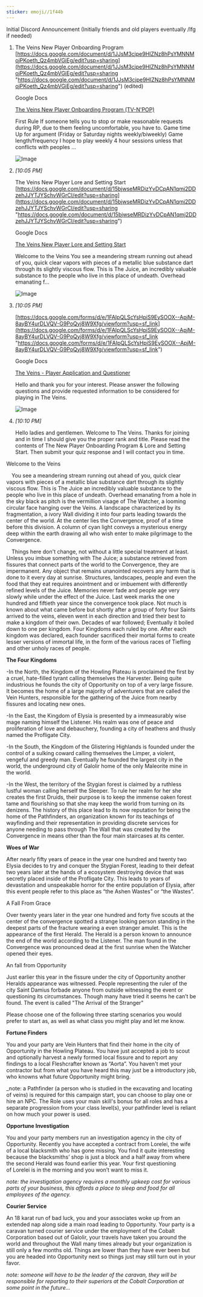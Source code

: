 ```yaml
---
sticker: emoji//1f44b
---
```


Initial Discord Announcement (Initially friends and old players eventually /lfg if needed)
1. The Veins New Player Onboarding Program [https://docs.google.com/document/d/1JJsM3cjpe9HIZNz8hPsYMNNMojPKoeth_Qz4mbVGiEg/edit?usp=sharing](https://docs.google.com/document/d/1JJsM3cjpe9HIZNz8hPsYMNNMojPKoeth_Qz4mbVGiEg/edit?usp=sharing "https://docs.google.com/document/d/1JJsM3cjpe9HIZNz8hPsYMNNMojPKoeth_Qz4mbVGiEg/edit?usp=sharing") (edited)
    
    Google Docs
    
    [The Veins New Player Onboarding Program (TV-N'POP)](https://docs.google.com/document/d/1JJsM3cjpe9HIZNz8hPsYMNNMojPKoeth_Qz4mbVGiEg/edit?usp=sharing)
    
    First Rule If someone tells you to stop or make reasonable requests during RP, due to them feeling uncomfortable, you have to. Game time Up for argument (Friday or Saturday nights weekly/biweekly) Game length/frequency I hope to play weekly 4 hour sessions unless that conflicts with peoples ...
    
    [](https://lh7-us.googleusercontent.com/docs/AHkbwyIdt1h3tjJFXfEvtK6Jb-lmIhayxazY53B56G7qI2D6oMr4qUI_3JLEqzd-ihkaw38AhwV9CxHZVbar3u3SlHNsAV8qxHsfUl9OmXEnPoQ5x1ISiPI=w1200-h630-p)
    
    ![Image](https://images-ext-1.discordapp.net/external/MqpfoJCBXQeko28q4WnWHfOx8phTcyoc_Yirka47j7E/https/lh7-us.googleusercontent.com/docs/AHkbwyIdt1h3tjJFXfEvtK6Jb-lmIhayxazY53B56G7qI2D6oMr4qUI_3JLEqzd-ihkaw38AhwV9CxHZVbar3u3SlHNsAV8qxHsfUl9OmXEnPoQ5x1ISiPI%3Dw1200-h630-p?format=webp&width=80&height=42)
    
2. _[_10:05 PM_]_
    
    The Veins New Player Lore and Setting Start [https://docs.google.com/document/d/15bjwseMRDizYvDCpAN1qmj2DDzehJJYTJYSchvWGrCI/edit?usp=sharing](https://docs.google.com/document/d/15bjwseMRDizYvDCpAN1qmj2DDzehJJYTJYSchvWGrCI/edit?usp=sharing "https://docs.google.com/document/d/15bjwseMRDizYvDCpAN1qmj2DDzehJJYTJYSchvWGrCI/edit?usp=sharing")
    
    Google Docs
    
    [The Veins New Player Lore and Setting Start](https://docs.google.com/document/d/15bjwseMRDizYvDCpAN1qmj2DDzehJJYTJYSchvWGrCI/edit?usp=sharing)
    
    Welcome to the Veins You see a meandering stream running out ahead of you, quick clear vapors with pieces of a metallic blue substance dart through its slightly viscous flow. This is The Juice, an incredibly valuable substance to the people who live in this place of undeath. Overhead emanating f...
    
    [](https://lh7-us.googleusercontent.com/docs/AHkbwyLEzFhkA1Miw4YxcsUm2wodrKrsKWBWyIfoGiKDfPO9Uk7u3zWzapb7WWi74UTMbjhNmeAkTEaFWzbxDQN01LN2kx0kafsontrj-s3um4wf0ze_qMvX=w1200-h630-p)
    
    ![Image](https://images-ext-1.discordapp.net/external/ZezlO6ownRz77n6bZkJUb0vXLyFg6LEWDQ7ecjUZPZI/https/lh7-us.googleusercontent.com/docs/AHkbwyLEzFhkA1Miw4YxcsUm2wodrKrsKWBWyIfoGiKDfPO9Uk7u3zWzapb7WWi74UTMbjhNmeAkTEaFWzbxDQN01LN2kx0kafsontrj-s3um4wf0ze_qMvX%3Dw1200-h630-p?format=webp&width=80&height=42)
    
3. _[_10:05 PM_]_
    
    [https://docs.google.com/forms/d/e/1FAIpQLScYsHpiS9EySOOX--ApjM-8ayBY4urDLVQV-G9PoQyj8W9Xfg/viewform?usp=sf_link](https://docs.google.com/forms/d/e/1FAIpQLScYsHpiS9EySOOX--ApjM-8ayBY4urDLVQV-G9PoQyj8W9Xfg/viewform?usp=sf_link "https://docs.google.com/forms/d/e/1FAIpQLScYsHpiS9EySOOX--ApjM-8ayBY4urDLVQV-G9PoQyj8W9Xfg/viewform?usp=sf_link")
    
    Google Docs
    
    [The Veins - Player Application and Questioner](https://docs.google.com/forms/d/e/1FAIpQLScYsHpiS9EySOOX--ApjM-8ayBY4urDLVQV-G9PoQyj8W9Xfg/viewform?usp=sf_link)
    
    Hello and thank you for your interest. Please answer the following questions and provide requested information to be considered for playing in The Veins.
    
    [](https://lh3.googleusercontent.com/ffKtk_xIymLEaXYb6mGre7HoK3RrvujrA7pWDVszjiwRt3vD8tkY2PSHifOijyyeCCpkhKqyqO8=w1200-h630-p)
    
    ![Image](https://images-ext-1.discordapp.net/external/SPlo-KcnHfvElfUnxRyCz8DVrgrbZ8eBFe4SKYGFNl8/https/lh3.googleusercontent.com/ffKtk_xIymLEaXYb6mGre7HoK3RrvujrA7pWDVszjiwRt3vD8tkY2PSHifOijyyeCCpkhKqyqO8%3Dw1200-h630-p?format=webp&width=80&height=42)
    
4. _[_10:10 PM_]_
    
    Hello ladies and gentlemen. Welcome to The Veins. Thanks for joining and in time I should give you the proper rank and title. Please read the contents of The New Player Onboarding Program & Lore and Setting Start. Then submit your quiz response and I will contact you in time.



Welcome to the Veins

 You see a meandering stream running out ahead of you, quick clear vapors with pieces of a metallic blue substance dart through its slightly viscous flow. This is The Juice an incredibly valuable substance to the people who live in this place of undeath. Overhead emanating from a hole in the sky black as pitch is the vermillion visage of The Watcher, a looming circular face hanging over the Veins. A landscape characterized by its fragmentation, a ivory Wall dividing it into four parts leading towards the center of the world. At the center lies the Convergence, proof of a time before this division. A column of cyan light conveys a mysterious energy deep within the earth drawing all who wish enter to make pilgrimage to the Convergence. 

 Things here don't change, not without a little special treatment at least. Unless you imbue something with The Juice; a substance retrieved from fissures that connect parts of the world to the Convergence, they are impermanent. Any object that remains unanointed recovers any harm that is done to it every day at sunrise. Structures, landscapes, people and even the food that they eat requires anointment and or imbuement with differently refined levels of the Juice. Memories never fade and people age very slowly while under the effect of the Juice. Last week marks the one hundred and fiftieth year since the convergence took place. Not much is known about what came before but shortly after a group of forty four Saints arrived to the veins, eleven went in each direction and tried their best to make a kingdom of their own. Decades of war followed; Eventually it boiled down to one per kingdom. Four Kingdoms each ruled by one. After each kingdom was declared, each founder sacrificed their mortal forms to create lesser versions of immortal life, in the form of the various races of Tiefling and other unholy races of people.  

  

**The Four Kingdoms** 

-In the North, the Kingdom of the Howling Plateau is proclaimed the first by a cruel, hate-filled tyrant calling themselves the Harvester. Being quite industrious he founds the city of Opportunity on top of a very large fissure.  It becomes the home of a large majority of adventurers that are called the Vein Hunters, responsible for the gathering of the Juice from nearby fissures and locating new ones. 

-In the East, the Kingdom of Elysia is presented by a immeasurably wise mage naming himself the Listener. His realm was one of peace and proliferation of love and debauchery, founding a city of heathens and thusly named the Profligate City.   

-In the South, the Kingdom of the Glistering Highlands is founded under the control of a sulking coward calling themselves the Limper, a violent, vengeful and greedy man. Eventually he founded the largest city in the world, the underground city of Galolir home of the only Maleorite mine in the world.   

-In the West, the territory of the Stygian forest is claimed by a ruthless lustful woman calling herself the Sleeper. To rule her realm for her she creates the first Druids, their purpose is to keep the immense oaken forest tame and flourishing so that she may keep the world from turning on its denizens. The history of this place lead to its now reputation for being the home of the Pathfinders, an organization known for its teachings of wayfinding and their representation in providing discrete services for anyone needing to pass through The Wall that was created by the Convergence in means other than the four main staircases at its center.   

  

**Woes of War**

After nearly fifty years of peace in the year one hundred and twenty two Elysia decides to try and conquer the Stygian Forest, leading to their defeat two years later at the hands of a ecosystem destroying device that was secretly placed inside of the Profligate City. This leads to years of devastation and unspeakable horror for the entire population of Elysia, after this event people refer to this place as “the Ashen Wastes” or “the Wastes”. 

  

A Fall From Grace

Over twenty years later in the year one hundred and forty five scouts at the center of the convergence spotted a strange looking person standing in the deepest parts of the fracture wearing a even stranger amulet. This is the appearance of the first Herald. The Herald is a person known to announce the end of the world according to the Listener. The man found in the Convergence was pronounced dead at the first sunrise when the Watcher opened their eyes. 

  

An fall from Opportunity

Just earlier this year in the fissure under the city of Opportunity another Heralds appearance was witnessed. People representing the ruler of the city Saint Damius forbade anyone from outside witnessing the event or questioning its circumstances. Though many have tried it seems he can’t be found. The event is called "The Arrival of the Stranger"

  

  

  

Please choose one of the following three starting scenarios you would prefer to start as, as well as what class you might play and let me know.

  

**Fortune Finders**

You and your party are Vein Hunters that find their home in the city of Opportunity in the Howling Plateau. You have just accepted a job to scout and optionally harvest a newly formed local fissure and to report any findings to a local Fleshcrafter known as “Aorta”. You haven't met your contractor but from what you have heard this may just be a introductory job, who knowns what future Opportunity might bring. 

_note: a Pathfinder (a person who is studied in the excavating and locating of veins) is required for this campaign start, you can choose to play one or hire an NPC. The Role uses your main skill's bonus for all roles and has a separate progression from your class level(s), your pathfinder level is reliant on how much your power is used.

**Opportune Investigation**

You and your party members run an investigation agency in the city of Opportunity. Recently you have accepted a contract from Lorelei, the wife of a local blacksmith who has gone missing. You find it quite interesting because the blacksmiths’ shop is just a block and a half away from where the second Herald was found earlier this year. Your first questioning of Lorelei is in the morning and you won’t want to miss it. 

_note: the investigation agency requires a monthly upkeep cost for various parts of your business, this affords a place to sleep and food for all employees of the agency._ 

  

**Courier Service**

An 18 karat run of bad luck, you and your associates woke up from an extended nap along side a main road leading to Opportunity. Your party is a caravan turned courier service under the employment of the Cobalt Corporation based out of Galolir, your travels have taken you around the world and throughout the Wall many times already but your organization is still only a few months old. Things are lower than they have ever been but you are headed into Opportunity next so things just may still turn out in your favor. 

_note: someone will have to be the leader of the caravan, they will be responsible for reporting to their superiors at the Cobalt Corporation at some point in the future..._